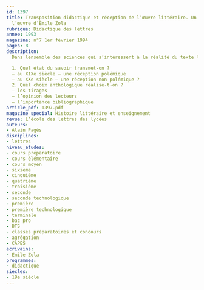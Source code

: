 ```yaml
---
id: 1397
title: Transposition didactique et réception de l’œuvre littéraire. Un exemple – 
  l’œuvre d’Émile Zola
rubrique: Didactique des lettres
annee: 1993
magazine: n°7 1er février 1994
pages: 8
description: 
  Dans lensemble des sciences qui s’intéressent à la réalité du texte littéraire, la théorie de la réception est sans aucun doute une science « contributoire » de première importance pour une didactique de la littérature. Elle peut lui fournir, en effet, une méthode pour organiser le savoir savant. Montrant quel est le destin de lœuvre, indiquant quelle a été ou quelle peut être lattitude des lecteurs, faisant le point sur les interprétations possibles, passées et présentes, elle suit une démarche en elle-même didactique. Elle constitue ainsi une science de la transposition…

  1. Quel état du savoir transmet-on ?
  – au XIXe siècle – une réception polémique
  – au XXe siècle – une réception non polémique ?
  2. Quel choix anthologique réalise-t-on ?
  – les tirages
  – l’opinion des lecteurs
  – l’importance bibliographique
article_pdf: 1397.pdf
magazine_special: Histoire littéraire et enseignement
revue: L’école des lettres des lycées
auteurs:
- Alain Pagès
disciplines:
- lettres
niveau_etudes:
- cours préparatoire
- cours élémentaire
- cours moyen
- sixième
- cinquième
- quatrième
- troisième
- seconde
- seconde technologique
- première
- première technologique
- terminale
- bac pro
- BTS
- classes préparatoires et concours
- agrégation
- CAPES
ecrivains:
- Émile Zola
programmes:
- didactique
siecles:
- 19e siècle
---
```

